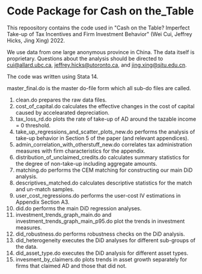 # Code Package for Cash on the_Table

This repoository contains the code used in "Cash on the Table? Imperfect Take-up of Tax Incentives and Firm Investment Behavior" (Wei Cui, Jeffrey Hicks, Jing Xing) 2022. 

We use data from one large anonymous province in China. The data itself is proprietary. Questions about the analysis should be directed to cui@allard.ubc.ca, jeffrey.hicks@utoronto.ca, and jing.xing@sjtu.edu.cn.


The code was written using Stata 14.

master_final.do is the master do-file form which all sub-do files are called. 

1. clean.do prepares the raw data files.
2. cost_of_capital.do calculates the effective changes in the cost of capital caused by accelearated depreciation.
3. tax_loss_rd.do plots the rate of take-up of AD around the tazable income = 0 threshold.
4. take_up_regressions_and_scatter_plots_new.do performs the analysis of take-up behavior in Section 5 of the paper (and relevant appendices).
5. admin_correlation_with_otherstuff_new.do correlates tax administration measures with firm characteristics for the appendix.
6. distribution_of_unclaimed_credits.do calculates summary statistics for the degree of non-take-up including aggregate amounts.
7. matching.do performs the CEM matching for constructing our main DiD analysis.
8. descriptives_matched.do calculates descriptive statistics for the match and un-match samples.
9. user_cost_regressions.do performs the user-cost IV estimations in Appendix Section A3. 
10. did.do performs the main DiD regression analyses.
11. investment_trends_graph_main.do and investment_trends_graph_main_p95.do plot the trends in investment measures.
12. did_robustness.do performs robustness checks on the DiD analysis.
13. did_heterogeneity executes the DiD analyses for different sub-groups of the data.
14. did_asset_type.do executes the DiD analysis for different asset types.
15. invesment_by_claimers.do plots trends in asset growth separately for firms that claimed AD and those that did not.
